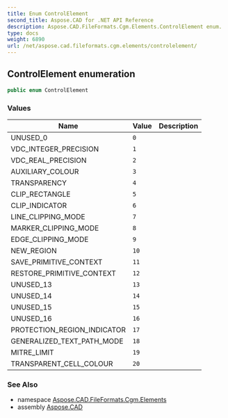 ```yaml
---
title: Enum ControlElement
second_title: Aspose.CAD for .NET API Reference
description: Aspose.CAD.FileFormats.Cgm.Elements.ControlElement enum. 
type: docs
weight: 6890
url: /net/aspose.cad.fileformats.cgm.elements/controlelement/
---
```

## ControlElement enumeration

```csharp
public enum ControlElement
```

### Values

| Name | Value | Description |
| --- | --- | --- |
| UNUSED_0 | `0` |  |
| VDC_INTEGER_PRECISION | `1` |  |
| VDC_REAL_PRECISION | `2` |  |
| AUXILIARY_COLOUR | `3` |  |
| TRANSPARENCY | `4` |  |
| CLIP_RECTANGLE | `5` |  |
| CLIP_INDICATOR | `6` |  |
| LINE_CLIPPING_MODE | `7` |  |
| MARKER_CLIPPING_MODE | `8` |  |
| EDGE_CLIPPING_MODE | `9` |  |
| NEW_REGION | `10` |  |
| SAVE_PRIMITIVE_CONTEXT | `11` |  |
| RESTORE_PRIMITIVE_CONTEXT | `12` |  |
| UNUSED_13 | `13` |  |
| UNUSED_14 | `14` |  |
| UNUSED_15 | `15` |  |
| UNUSED_16 | `16` |  |
| PROTECTION_REGION_INDICATOR | `17` |  |
| GENERALIZED_TEXT_PATH_MODE | `18` |  |
| MITRE_LIMIT | `19` |  |
| TRANSPARENT_CELL_COLOUR | `20` |  |

### See Also

* namespace [Aspose.CAD.FileFormats.Cgm.Elements](../../aspose.cad.fileformats.cgm.elements/)
* assembly [Aspose.CAD](../../)


